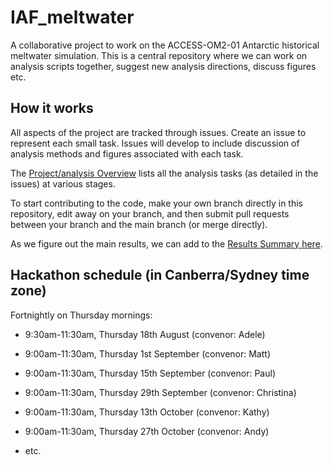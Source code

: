 # IAF_meltwater

A collaborative project to work on the ACCESS-OM2-01 Antarctic historical meltwater simulation. This is a central repository where we can work on analysis scripts together, suggest new analysis directions, discuss figures etc.

## How it works
All aspects of the project are tracked through issues. Create an issue to represent each small task. Issues will develop to include discussion of analysis methods and figures associated with each task.

The [Project/analysis Overview](https://github.com/adele157/IAF-meltwater/projects/1) lists all the analysis tasks (as detailed in the issues) at various stages.

To start contributing to the code, make your own branch directly in this repository, edit away on your branch, and then submit pull requests between your branch and the main branch (or merge directly).

As we figure out the main results, we can add to the [Results Summary here](https://github.com/adele157/IAF-meltwater/blob/main/Results_summary.md).

## Hackathon schedule (in Canberra/Sydney time zone)

Fortnightly on Thursday mornings:

  * 9:30am-11:30am, Thursday 18th August (convenor: Adele)
 
  * 9:00am-11:30am, Thursday 1st September (convenor: Matt)
  
  * 9:00am-11:30am, Thursday 15th September (convenor: Paul)
    
  * 9:00am-11:30am, Thursday 29th September (convenor: Christina)
      
  * 9:00am-11:30am, Thursday 13th October (convenor: Kathy)
  
  * 9:00am-11:30am, Thursday 27th October (convenor: Andy)
  
  * etc.
